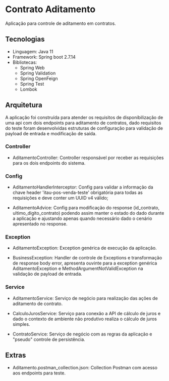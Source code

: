 # Contrato Aditamento

Aplicação para controle de aditamento em contratos.

## Tecnologias

- Linguagem: Java 11
- Framework: Spring boot 2.7.14
- Bibliotecas:
  - Spring Web
  - Spring Validation
  - Spring OpenFeign
  - Spring Test
  - Lombok
  
## Arquitetura

A aplicação foi construída para atender os requisitos de disponibilização de uma api com dois 
endpoints para aditamento de contratos, dado requisitos do teste foram desenvolvidas estruturas 
de configuração para validação de payload de entrada e modificação de saída.

### Controller

- AditamentoController: Controller responsável por receber as requisições para os dois endpoints do sistema.

### Config

- AditamentoHandlerInterceptor: Config para validar a informação da chave header 
'itau-pos-venda-teste' obrigatória para todas as requisições e deve conter um UUID v4 válido;

- AditamentoAdvice: Config para modificação do response (id_contrato, ultimo_digito_contrato) 
podendo assim manter o estado do dado durante a aplicação e ajustando apenas quando necessário 
dado o cenário apresentado no response.

### Exception

- AditamentoException: Exception genérica de execução da aplicação.

- BusinessException: Handler de controle de Exceptions e transformação de response body error, 
apresenta ouvinte para a exception genérica AditamentoException e MethodArgumentNotValidException 
na validação de payload de entrada.

### Service 

- AditamentoService: Serviço de negócio para realização das ações de aditamento de contrato.

- CalculoJurosService: Serviço para conexão a API de cálculo de juros e dado o contexto de ambiente 
não produtivo realiza o cálculo de juros simples.

- ContratoService: Serviço de negócio com as regras da aplicação e "pseudo" controle de 
persistência.

## Extras

- Aditamento.postman_collection.json: Collection Postman com acesso aos endpoints para teste.











